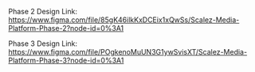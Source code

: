 Phase 2 Design Link:
https://www.figma.com/file/85gK46ilkKxDCEix1xQwSs/Scalez-Media-Platform-Phase-2?node-id=0%3A1

Phase 3 Design Link:
https://www.figma.com/file/POgkenoMuUN3G1ywSvisXT/Scalez-Media-Platform-Phase-3?node-id=0%3A1
